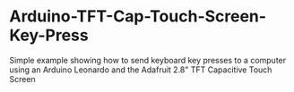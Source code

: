 # Arduino-TFT-Cap-Touch-Screen-Key-Press
Simple example showing how to send keyboard key presses to a computer using an Arduino Leonardo and the Adafruit 2.8" TFT Capacitive Touch Screen
